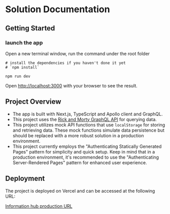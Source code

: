 # Solution Documentation

## Getting Started

### launch the app

Open a new terminal window, run the command under the root folder

```
# install the dependencies if you haven't done it yet
# `npm install`

npm run dev
```

Open [http://localhost:3000](http://localhost:3000) with your browser to see the result.

## Project Overview

- The app is built with Next.js, TypeScript and Apollo client and GraphQL.
- This project uses the [Rick and Morty GraphQL API](https://rickandmortyapi.com/documentation/#graphql) for querying data.
- This project utilizes mock API functions that use `localStorage` for storing and retrieving data. These mock functions simulate data persistence but should be replaced with a more robust solution in a production environment.
- This project currently employs the "Authenticating Statically Generated Pages" pattern for simplicity and quick setup. Keep in mind that in a production environment, it's recommended to use the "Authenticating Server-Rendered Pages" pattern for enhanced user experience.

## Deployment

The project is deployed on Vercel and can be accessed at the following URL:

[Information hub production URL](https://information-hub.vercel.app)
